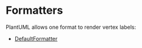 <!-- markdownlint-disable MD013 -->
# Formatters

PlantUML allows one format to render vertex labels:

* [DefaultFormatter](https://github.com/llaville/graph-plantuml-generator/blob/1.5/src/Formatter/DefaultFormatter.php)
